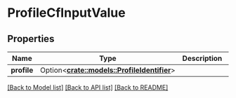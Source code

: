 # ProfileCfInputValue

## Properties

Name | Type | Description | Notes
------------ | ------------- | ------------- | -------------
**profile** | Option<[**crate::models::ProfileIdentifier**](ProfileIdentifier.md)> |  | [optional]

[[Back to Model list]](../README.md#documentation-for-models) [[Back to API list]](../README.md#documentation-for-api-endpoints) [[Back to README]](../README.md)


